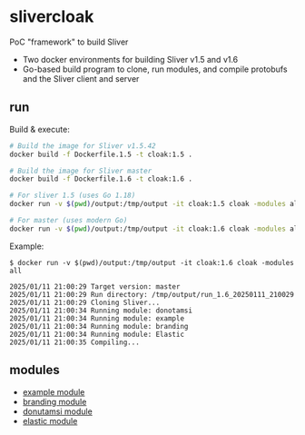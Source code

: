# slivercloak

PoC "framework" to build Sliver

* Two docker environments for building Sliver v1.5 and v1.6
* Go-based build program to clone, run modules, and compile protobufs and the Sliver client and server

## run
Build & execute:

```bash
# Build the image for Sliver v1.5.42
docker build -f Dockerfile.1.5 -t cloak:1.5 .

# Build the image for Sliver master
docker build -f Dockerfile.1.6 -t cloak:1.6 .

# For sliver 1.5 (uses Go 1.18)
docker run -v $(pwd)/output:/tmp/output -it cloak:1.5 cloak -modules all

# For master (uses modern Go)
docker run -v $(pwd)/output:/tmp/output -it cloak:1.6 cloak -modules all
```

Example:

```
$ docker run -v $(pwd)/output:/tmp/output -it cloak:1.6 cloak -modules all
 
2025/01/11 21:00:29 Target version: master
2025/01/11 21:00:29 Run directory: /tmp/output/run_1.6_20250111_210029
2025/01/11 21:00:29 Cloning Sliver...
2025/01/11 21:00:34 Running module: donotamsi
2025/01/11 21:00:34 Running module: example
2025/01/11 21:00:34 Running module: branding
2025/01/11 21:00:34 Running module: Elastic
2025/01/11 21:00:35 Compiling...
```

## modules

* [example module](./builder/mod-example.go)
* [branding module](./builder/mod-branding.go)
* [donutamsi module](./builder/mod-donut.go)
* [elastic module](./builder/mod-elastic.go)
